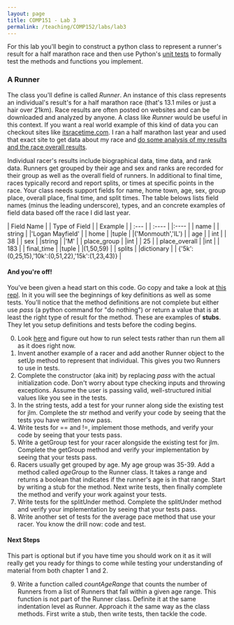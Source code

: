 ```yaml
---
layout: page
title: COMP151 - Lab 3
permalink: /teaching/COMP152/labs/lab3
---
```


For this lab you'll begin to construct a python class to represent a runner's result for a half marathon race and then use Python's [unit tests](https://docs.python.org/3.7/library/unittest.html) to formally test the methods and functions you implement.

### A Runner

The class you'll define is called *Runner*. An instance of this class represents an individual's result's for a half marathon race (that's 13.1 miles or just a hair over 21km). Race results are often posted on websites and can be downloaded and analyzed by anyone. A class like *Runner* would be useful in this context.  If you want a real world example of this kind of data you can checkout sites like [itsracetime.com](itsracetime.com). I ran a half marathon last year and used that exact site to get data about my race and [do some analysis of my results and the race overall results](/blog/2019/04/LPHM).  

Individual racer's results include biographical data, time data, and rank data. Runners get grouped by their age and sex and ranks are recorded for their group as well as the overall field of runners. In additional to final time, races typically record and report splits, or times at specific points in the race.  Your class needs support fields for name, home town, age, sex, group place, overall place, final time, and split times. The table belows lists field names (minus the leading underscore), types, and an concrete examples of field data based off the race I did last year.  

| Field Name | | Type of Field | | Example |
| :--- | | :---- | |:---- |
| name | | string | |'Logan Mayfield' |
| home | |tuple | |('Monmouth','IL') |
| age  | | int | | 38 |
| sex  | |string | |'M' |
| place_group | |int | | 25 |
| place_overall | |int | | 183 |
| final_time | |tuple | |(1,50,59) |
| splits | |dictionary | | {'5k':(0,25,15),'10k':(0,51,22),'15k':(1,23,43)} |

#### And you're off!

You've been given a head start on this code. Go copy and take a look at [this repl](https://repl.it/@loganmayfield/lab-3-starter-code). In it you will see the beginnings of key definitions as well as some tests.  You'll notice that the method definitions are not complete but either use *pass* (a python command for "do nothing") or return a value that is at least the right type of result for the method. These are examples of **stubs**.  They let you setup definitions and tests before the coding begins.

0. Look [here](https://docs.python.org/3.7/library/unittest.html#unittest.main) and figure out how to run select tests rather than run them all as it does right now.
1. Invent another example of a racer and add another Runner object to the setUp method to represent that individual. This gives you two Runners to use in tests.
2. Complete the constructor (aka init) by replacing *pass* with the actual initialization code. Don't worry about type checking inputs and throwing exceptions. Assume the user is passing valid, well-structured initial values like you see in the tests.
3. In the string tests, add a test for your runner along side the existing test for jlm. Complete the str method and verify your code by seeing that the tests you have written now pass.
4. Write tests for == and !=, implement those methods, and verify your code by seeing that your tests pass.
5. Write a getGroup test for your racer alongside the existing test for jlm. Complete the getGroup method and verify your implementation by seeing that your tests pass.
6. Racers usually get grouped by age. My age group was 35-39. Add a method called *ageGroup* to the Runner class. It takes a range and returns a boolean that indicates if the runner's age is in that range. Start by writing a stub for the method. Next write tests, then finally complete the method and verify your work against your tests.
7. Write tests for the splitUnder method. Complete the splitUnder method and verify your implementation by seeing that your tests pass.
8. Write another set of tests for the average pace method that use your racer. You know the drill now: code and test.

#### Next Steps

This part is optional but if you have time you should work on it as it will really get you ready for things to come while testing your understanding of material from both chapter 1 and 2.

9. Write a function called *countAgeRange* that counts the number of Runners from a list of Runners that fall within a given age range. This function is not part of the Runner class. Definite it at the same indentation level as Runner. Approach it the same way as the class methods. First write a stub, then write tests, then tackle the code. 
